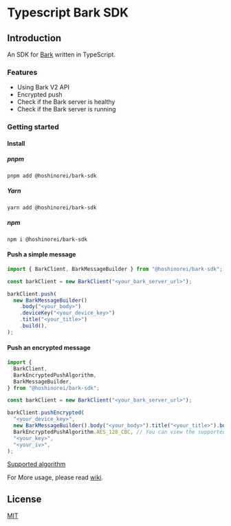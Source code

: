 # Typescript Bark SDK

## Introduction

An SDK for [Bark](https://github.com/Finb/Bark) written in TypeScript.

### Features

- Using Bark V2 API
- Encrypted push
- Check if the Bark server is healthy
- Check if the Bark server is running

### Getting started

#### Install

##### pnpm

```shell
pnpm add @hoshinorei/bark-sdk
```

##### Yarn

```shell
yarn add @hoshinorei/bark-sdk
```

##### npm

```shell
npm i @hoshinorei/bark-sdk
```

#### Push a simple message

```ts
import { BarkClient, BarkMessageBuilder } from "@hoshinorei/bark-sdk";

const barkClient = new BarkClient("<your_bark_server_url>");

barkClient.push(
  new BarkMessageBuilder()
    .body("<your_body>")
    .deviceKey("<your_device_key>")
    .title("<your_title>")
    .build(),
);
```

#### Push an encrypted message

```ts
import {
  BarkClient,
  BarkEncryptedPushAlgorithm,
  BarkMessageBuilder,
} from "@hoshinorei/bark-sdk";

const barkClient = new BarkClient("<your_bark_server_url>");

barkClient.pushEncrypted(
  "<your_device_key>",
  new BarkMessageBuilder().body("<your_body>").title("<your_title>").build(),
  BarkEncryptedPushAlgorithm.AES_128_CBC, // You can view the supported algorithms via the link below
  "<your_key>",
  "<your_iv>",
);
```

[Supported algorithm](https://github.com/HoshinoRei/typescript-bark-sdk/wiki/BarkEncryptedPushAlgorithm#enumeration-members)

For More usage, please read [wiki](https://github.com/HoshinoRei/typescript-bark-sdk/wiki).

## License

[MIT](LICENSE)
